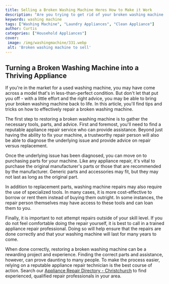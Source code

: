 ```yaml
---
title: Selling a Broken Washing Machine Heres How to Make it Work
description: "Are you trying to get rid of your broken washing machine Weve got you covered Learn how to make it work with our step-by-step guide"
keywords: washing machine
tags: ["Washing Machine", "Laundry Appliances", "Clean Appliance"]
author: Curtis
categories: ["Household Appliances"]
cover: 
 image: /img/washingmachine/331.webp
 alt: 'Broken washing machine to sell'
---
```

## Turning a Broken Washing Machine into a Thriving Appliance
If you're in the market for a used washing machine, you may have come across a model that's in less-than-perfect condition. But don't let that put you off - with a little effort and the right advice, you may be able to bring your broken washing machine back to life. In this article, you'll find tips and tricks on how to effectively repair a broken washing machine.

The first step to restoring a broken washing machine is to gather the necessary tools, parts, and advice. First and foremost, you'll need to find a reputable appliance repair service who can provide assistance. Beyond just having the ability to fix your machine, a trustworthy repair person will also be able to diagnose the underlying issue and provide advice on repair versus replacement.

Once the underlying issue has been diagnosed, you can move on to purchasing parts for your machine. Like any appliance repair, it's vital to purchase the original manufacturer's parts or those that are recommended by the manufacturer. Generic parts and accessories may fit, but they may not last as long as the original part.

In addition to replacement parts, washing machine repairs may also require the use of specialized tools. In many cases, it is more cost-effective to borrow or rent them instead of buying them outright. In some instances, the repair person themselves may have access to these tools and can loan them to you.

Finally, it is important to not attempt repairs outside of your skill level. If you do not feel comfortable doing the repair yourself, it is best to call in a trained appliance repair professional. Doing so will help ensure that the repairs are done correctly and that your washing machine will last for many years to come.

When done correctly, restoring a broken washing machine can be a rewarding project and experience. Finding the correct parts and assistance, however, can prove daunting to many people. To make the process easier, relying on a reputable appliance repair technician is the best course of action. Search our [Appliance Repair Directory - Christchurch](./pages/appliance-repair-technicians/new-zealand/christchurch) to find experienced, qualified repair professionals in your area.
